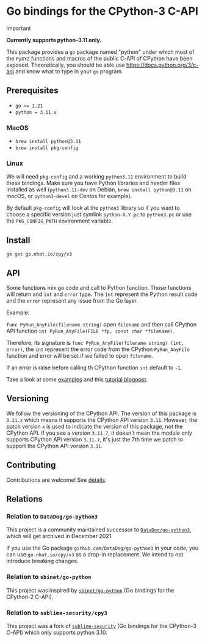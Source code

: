 # Go bindings for the CPython-3 C-API

> [!IMPORTANT]
> **Currently supports python-3.11 only.**

This package provides a ``go`` package named "python" under which most of the ``PyXYZ`` functions and macros of the 
public C-API of CPython have been exposed. Theoretically, you should be able use https://docs.python.org/3/c-api
and know what to type in your ``go`` program.

## Prerequisites

- `go >= 1.21`
- `python = 3.11.x`

### MacOS
  - `brew install python@3.11`
  - `brew install pkg-config`

### Linux

We will need `pkg-config` and a working `python3.11` environment to build these bindings. Make sure you have Python 
libraries and header files installed as well (`python3.11-dev` on Debian, `brew install python@3.11` on macOS, or 
`python3-devel` on Centos for example).

By default `pkg-config` will look at the `python3` library so if you want to choose a specific version just symlink 
`python-X.Y.pc` to `python3.pc` or use the `PKG_CONFIG_PATH` environment variable.

## Install

```shell
go get go.nhat.io/cpy/v3
```

## API

Some functions mix go code and call to Python function. Those functions will return and `int` and `error` type. The 
`int` represent the Python result code and the `error` represent any issue from the Go layer.

Example:

`func PyRun_AnyFile(filename string)` open `filename` and then call CPython API function 
`int PyRun_AnyFile(FILE *fp, const char *filename)`.

Therefore, its signature is `func PyRun_AnyFile(filename string) (int, error)`, the `int` represent the error code from 
the CPython `PyRun_AnyFile` function and error will be set if we failed to open `filename`.

If an error is raise before calling th CPython function `int` default to `-1`.

Take a look at some [examples](examples) and this [tutorial blogpost](https://poweruser.blog/embedding-python-in-go-338c0399f3d5).

## Versioning

We follow the versioning of the CPython API. The version of this package is `3.11.x` which means it supports the CPython
API version `3.11`. However, the patch version `x` is used to indicate the version of this package, not the CPython API.
If you see a version `3.11.7`, it doesn't mean the module only supports CPython API version `3.11.7`, it's just the 7th
time we patch to support the CPython API version `3.11`.

## Contributing

Contributions are welcome! See [details](CONTRIBUTING.md).  

## Relations

### Relation to `DataDog/go-python3`

This project is a community maintained successor to [`DataDog/go-python3`](https://github.com/DataDog/go-python3), which will get archived in December 2021.

If you use the Go package `github.com/DataDog/go-python3` in your code, you can use `go.nhat.io/cpy/v3` as a drop-in replacement. We intend to not introduce breaking changes.

### Relation to `sbinet/go-python`

This project was inspired by [`sbinet/go-python`](https://github.com/sbinet/go-python) (Go bindings for the CPython-2 C-API).

### Relation to `sublime-security/cpy3`

This project was a fork of [`sublime-security`](https://github.com/sublime-security) (Go bindings for the CPython-3 C-API) which only supports python 3.10.  

